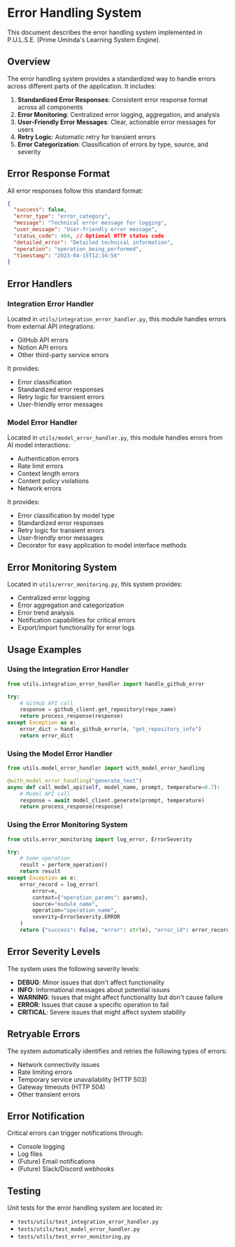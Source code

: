 # Error Handling System

This document describes the error handling system implemented in P.U.L.S.E. (Prime Uminda's Learning System Engine).

## Overview

The error handling system provides a standardized way to handle errors across different parts of the application. It includes:

1. **Standardized Error Responses**: Consistent error response format across all components
2. **Error Monitoring**: Centralized error logging, aggregation, and analysis
3. **User-Friendly Error Messages**: Clear, actionable error messages for users
4. **Retry Logic**: Automatic retry for transient errors
5. **Error Categorization**: Classification of errors by type, source, and severity

## Error Response Format

All error responses follow this standard format:

```json
{
  "success": false,
  "error_type": "error_category",
  "message": "Technical error message for logging",
  "user_message": "User-friendly error message",
  "status_code": 404, // Optional HTTP status code
  "detailed_error": "Detailed technical information",
  "operation": "operation_being_performed",
  "timestamp": "2023-04-15T12:34:56"
}
```

## Error Handlers

### Integration Error Handler

Located in `utils/integration_error_handler.py`, this module handles errors from external API integrations:

- GitHub API errors
- Notion API errors
- Other third-party service errors

It provides:

- Error classification
- Standardized error responses
- Retry logic for transient errors
- User-friendly error messages

### Model Error Handler

Located in `utils/model_error_handler.py`, this module handles errors from AI model interactions:

- Authentication errors
- Rate limit errors
- Context length errors
- Content policy violations
- Network errors

It provides:

- Error classification by model type
- Standardized error responses
- Retry logic for transient errors
- User-friendly error messages
- Decorator for easy application to model interface methods

## Error Monitoring System

Located in `utils/error_monitoring.py`, this system provides:

- Centralized error logging
- Error aggregation and categorization
- Error trend analysis
- Notification capabilities for critical errors
- Export/import functionality for error logs

## Usage Examples

### Using the Integration Error Handler

```python
from utils.integration_error_handler import handle_github_error

try:
    # GitHub API call
    response = github_client.get_repository(repo_name)
    return process_response(response)
except Exception as e:
    error_dict = handle_github_error(e, "get_repository_info")
    return error_dict
```

### Using the Model Error Handler

```python
from utils.model_error_handler import with_model_error_handling

@with_model_error_handling("generate_text")
async def call_model_api(self, model_name, prompt, temperature=0.7):
    # Model API call
    response = await model_client.generate(prompt, temperature)
    return process_response(response)
```

### Using the Error Monitoring System

```python
from utils.error_monitoring import log_error, ErrorSeverity

try:
    # Some operation
    result = perform_operation()
    return result
except Exception as e:
    error_record = log_error(
        error=e,
        context={"operation_params": params},
        source="module_name",
        operation="operation_name",
        severity=ErrorSeverity.ERROR
    )
    return {"success": False, "error": str(e), "error_id": error_record["error_id"]}
```

## Error Severity Levels

The system uses the following severity levels:

- **DEBUG**: Minor issues that don't affect functionality
- **INFO**: Informational messages about potential issues
- **WARNING**: Issues that might affect functionality but don't cause failure
- **ERROR**: Issues that cause a specific operation to fail
- **CRITICAL**: Severe issues that might affect system stability

## Retryable Errors

The system automatically identifies and retries the following types of errors:

- Network connectivity issues
- Rate limiting errors
- Temporary service unavailability (HTTP 503)
- Gateway timeouts (HTTP 504)
- Other transient errors

## Error Notification

Critical errors can trigger notifications through:

- Console logging
- Log files
- (Future) Email notifications
- (Future) Slack/Discord webhooks

## Testing

Unit tests for the error handling system are located in:

- `tests/utils/test_integration_error_handler.py`
- `tests/utils/test_model_error_handler.py`
- `tests/utils/test_error_monitoring.py`
